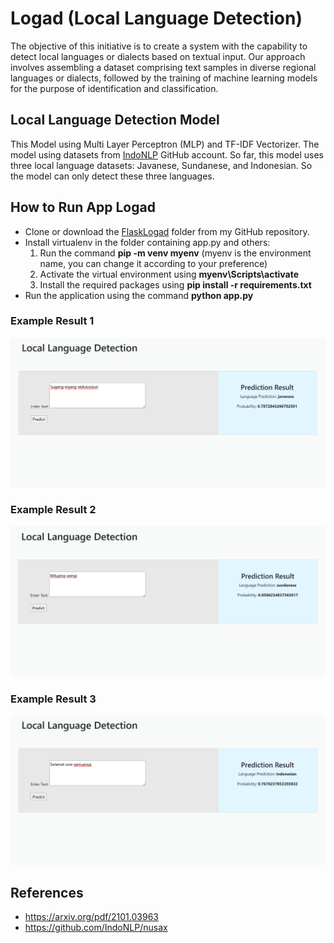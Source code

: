 # Logad (Local Language Detection)
The objective of this initiative is to create a system with the capability to detect local languages or dialects based on textual input. Our approach involves assembling a dataset comprising text samples in diverse regional languages or dialects, followed by the training of machine learning models for the purpose of identification and classification.

## Local Language Detection Model
This Model using Multi Layer Perceptron (MLP) and TF-IDF Vectorizer. The model using datasets from [IndoNLP](https://github.com/IndoNLP/nusax) GitHub account. So far, this model uses three local language datasets: Javanese, Sundanese, and Indonesian. So the model can only detect these three languages.

## How to Run App Logad
- Clone or download the [FlaskLogad](/FlaskLogad) folder from my GitHub repository.
- Install virtualenv in the folder containing app.py and others:
    1. Run the command **pip -m venv myenv** (myenv is the environment name, you can change it according to your preference)
    2. Activate the virtual environment using **myenv\Scripts\activate**
    3. Install the required packages using **pip install -r requirements.txt**
- Run the application using the command **python app.py**

### Example Result 1
![Web Interface](screenshot/example_result1.PNG)

### Example Result 2
![Web Interface](screenshot/example_result2.PNG)

### Example Result 3
![Web Interface](screenshot/example_result3.PNG)

## References
- https://arxiv.org/pdf/2101.03963
- https://github.com/IndoNLP/nusax